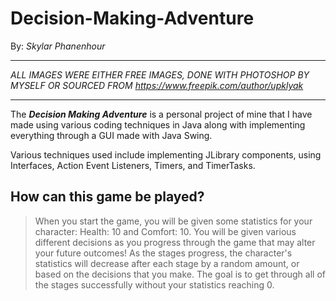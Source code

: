 # Decision-Making-Adventure
By: _Skylar Phanenhour_
***
*ALL IMAGES WERE EITHER FREE IMAGES, DONE WITH PHOTOSHOP BY MYSELF OR SOURCED FROM https://www.freepik.com/author/upklyak*
***
The **_Decision Making Adventure_** is a personal project of mine that I have made using various coding techniques in Java along with implementing everything through a GUI made with Java Swing.

Various techniques used include implementing JLibrary components, using Interfaces, Action Event Listeners, Timers, and TimerTasks.

## How can this game be played?
> When you start the game, you will be given some statistics for your character: Health: 10 and Comfort: 10.
> You will be given various different decisions as you progress through the game that may alter your future outcomes!
> As the stages progress, the character's statistics will decrease after each stage by a random amount, or based on the decisions that you make.
> The goal is to get through all of the stages successfully without your statistics reaching 0.



